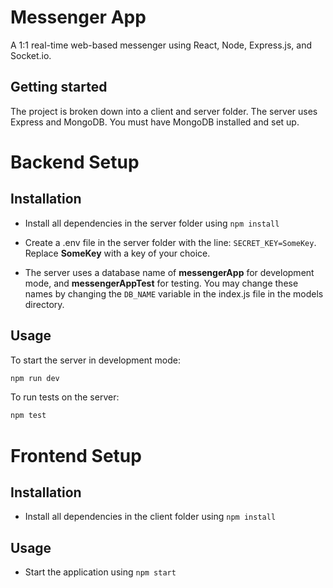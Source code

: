 # Messenger App

A 1:1 real-time web-based messenger using React, Node, Express.js, and Socket.io.

## Getting started

The project is broken down into a client and server folder. The server uses Express and MongoDB. You must have MongoDB installed and set up. 

# Backend Setup

## Installation

* Install all dependencies in the server folder using `npm install`

* Create a .env file in the server folder with the line: `SECRET_KEY=SomeKey`. Replace **SomeKey** with a key of your choice.

* The server uses a database name of **messengerApp** for development mode, and **messengerAppTest** for testing. You may change these names by changing the `DB_NAME` variable in the index.js file in the models directory.

## Usage

To start the server in development mode:

```bash
npm run dev
```

To run tests on the server:

```bash
npm test
```

# Frontend Setup

## Installation

* Install all dependencies in the client folder using `npm install`

## Usage

* Start the application using `npm start`
